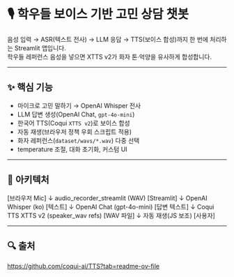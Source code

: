 # 🎙️ 학우들 보이스 기반 고민 상담 챗봇

음성 입력 → ASR(텍스트 전사) → LLM 응답 → TTS(보이스 합성)까지 한 번에 처리하는 Streamlit 앱입니다.  
학우들 레퍼런스 음성을 넣으면 XTTS v2가 화자 톤·억양을 유사하게 합성합니다.

---

## ✨ 핵심 기능

- 마이크로 고민 말하기 → OpenAI Whisper 전사
- LLM 답변 생성(OpenAI Chat, `gpt-4o-mini`)
- 한국어 TTS(Coqui `XTTS v2`)로 보이스 합성
- 자동 재생(브라우저 정책 우회 스크립트 적용)
- 화자 레퍼런스(`dataset/wavs/*.wav`) 다중 선택
- temperature 조절, 대화 초기화, 커스텀 UI

---

## 🧱 아키텍처
[브라우저 Mic]
↓ audio_recorder_streamlit (WAV)
[Streamlit]
↓ OpenAI Whisper (ko)
[텍스트]
↓ OpenAI Chat (gpt-4o-mini)
[답변 텍스트]
↓ Coqui TTS XTTS v2 (speaker_wav refs)
[WAV 파일]
↓  자동 재생(JS 보조)
[사용자]

---

## 🔍 출처
https://github.com/coqui-ai/TTS?tab=readme-ov-file
